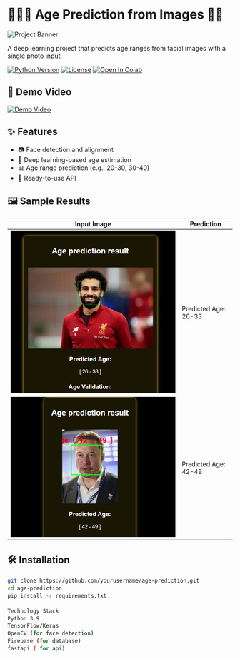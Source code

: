 # 👨🦳👩 Age Prediction from Images 🧒👵

![Project Banner](assets/banner.png) <!-- Add your banner image -->

A deep learning project that predicts age ranges from facial images with a single photo input.

[![Python Version](https://img.shields.io/badge/Python-3.8%2B-blue)](https://python.org)
[![License](https://img.shields.io/badge/License-MIT-green)](LICENSE)
[![Open In Colab](https://colab.research.google.com/assets/colab-badge.svg)](https://colab.research.google.com/github/yourusername/your-repo/)

## 🎥 Demo Video
[![Demo Video](assets/video_thumbnail.png)](https://youtu.be/your-video-link) <!-- Upload video to YouTube and embed -->

## ✨ Features
- 📷 Face detection and alignment
- 🧠 Deep learning-based age estimation
- 📊 Age range prediction (e.g., 20-30, 30-40)
- 🚀 Ready-to-use API

## 🖼️ Sample Results
| Input Image | Prediction |
|-------------|------------|
| ![Sample1](mo.png) | Predicted Age: 26-33 |
| ![Sample2](elon.png) | Predicted Age: 42-49 |

## 🛠️ Installation
```bash
git clone https://github.com/yourusername/age-prediction.git
cd age-prediction
pip install -r requirements.txt

Technology Stack
Python 3.9
TensorFlow/Keras 
OpenCV (for face detection)
Firebase (for database)
fastapi ( for api)


